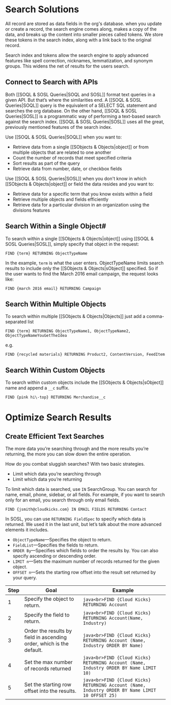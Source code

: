 # Search Solutions

All record are stored as data fields in the org's database. when you update or create a record, the search engine comes along, makes a copy of the data, and breaks up the content into smaller pieces called tokens. We store these tokens in the search index, along with a link back to the original record.

Search index and tokens allow the search engine to apply advanced features like spell correction, nicknames, lemmatization, and synonym groups. This widens the net of results for the users search. 

## Connect to Search with APIs

Both [[SOQL & SOSL Queries|SOQL and SOSL]] format text queries in a given API. But that’s where the similarities end. A [[SOQL & SOSL Queries|SOQL]] query is the equivalent of a SELECT SQL statement and searches the org database. On the other hand, [[SOQL & SOSL Queries|SOSL]] is a programmatic way of performing a text-based search against the search index. [[SOQL & SOSL Queries|SOSL]] uses all the great, previously mentioned features of the search index.

Use [[SOQL & SOSL Queries|SOQL]] when you want to:
- Retrieve data from a single [[SObjects & Objects|object]] or from multiple objects that are related to one another
- Count the number of records that meet specified criteria
- Sort results as part of the query
- Retrieve data from number, date, or checkbox fields 

Use [[SOQL & SOSL Queries|SOSL]] when you don't know in which [[SObjects & Objects|object]] or field the data resides and you want to: 
- Retrieve data for a specific term that you know exists within a field
- Retrieve multiple objects and fields efficiently
- Retrieve data for a particular division in an organization using the divisions features

## Search Within a Single Object#

To search within a single [[SObjects & Objects|object]] using [[SOQL & SOSL Queries|SOSL]], simply specify that object in the request:
```apex
FIND {term} RETURNING ObjectTypeName
```
In the example, `term` is what the user enters. ObjectTypeName limits search results to include only the [[SObjects & Objects|sObject]] specified. So if the user wants to find the March 2016 email campaign, the request looks like:
```apex
FIND {march 2016 email} RETURNING Campaign
```

## Search Within Multiple Objects
To search within multiple [[SObjects & Objects|Objects]] just add a comma-separated list
```apex
FIND {term} RETURNING ObjectTypeName1, ObjectTypeName2, ObjectTypeNameYouGetTheIdea
```
e.g.
```apex
FIND {recycled materials} RETURNING Product2, ContentVersion, FeedItem
```

## Search Within Custom Objects
To search within custom objects include the [[SObjects & Objects|sObject]] name and append a `__c` suffix. 
```apex
FIND {pink hi\-top} RETURNING Merchandise__c
```


# Optimize Search Results

## Create Efficient Text Searches
The more data you’re searching through and the more results you’re returning, the more you can slow down the entire operation.

How do you combat sluggish searches? With two basic strategies.
- Limit which data you’re searching through
- Limit which data you’re returning

To limit which data is searched, use `IN` SearchGroup. You can search for name, email, phone, sidebar, or all fields. For example, if you want to search only for an email, you search through only email fields.
```apex
FIND {jsmith@cloudkicks.com} IN EMAIL FIELDS RETURNING Contact
```

In SOSL, you can use `RETURNING FieldSpec` to specify which data is returned. We used it in the last unit, but let’s talk about the more advanced elements it includes.
- `ObjectTypeName`—Specifies the object to return.
- `FieldList`—Specifies the fields to return.
- `ORDER By`—Specifies which fields to order the results by. You can also specify ascending or descending order.
- `LIMIT n`—Sets the maximum number of records returned for the given object.
- `OFFSET n`—Sets the starting row offset into the result set returned by your query.

|Step|Goal|Example|
|---|---|---|
|1|Specify the object to return.|```java<br>FIND {Cloud Kicks} RETURNING Account```<br>|
|2|Specify the field to return.|```java<br>FIND {Cloud Kicks} RETURNING Account(Name, Industry)```|
|3|Order the results by field in ascending order, which is the default.|```java<br>FIND {Cloud Kicks} RETURNING Account (Name, Industry ORDER BY Name)```|
|4|Set the max number of records returned|```java<br>FIND {Cloud Kicks} RETURNING Account (Name, Industry ORDER BY Name LIMIT 10)```|
|5|Set the starting row offset into the results.|```java<br>FIND {Cloud Kicks} RETURNING Account (Name, Industry ORDER BY Name LIMIT 10 OFFSET 25)```|

